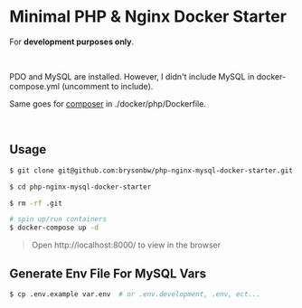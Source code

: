 # Minimal PHP & Nginx Docker Starter

For **development purposes only**. 

</br>

PDO and MySQL are installed. However, I didn't include MySQL in docker-compose.yml (uncomment to include). 
</br>

Same goes for [composer](https://getcomposer.org/) in ./docker/php/Dockerfile.

</br>

## Usage
```bash
$ git clone git@github.com:brysonbw/php-nginx-mysql-docker-starter.git

$ cd php-nginx-mysql-docker-starter

$ rm -rf .git

# spin up/run containers
$ docker-compose up -d
```
> Open http://localhost:8000/ to view in the browser

## Generate Env File For MySQL Vars
```bash
$ cp .env.example var.env  # or .env.development, .env, ect...
```
